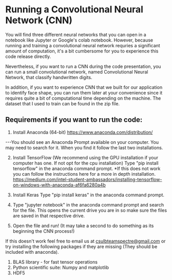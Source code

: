 # Running a Convolutional Neural Network (CNN)

You will find three different neural networks that you can open in a notebook like Jupyter or Google's colab notebook. However, because running and training a convolutional neural network requries a significant amount of computation, it's a bit cumbersome for you to experience this code release directly. 

Nevertheless, if you want to run a CNN during the code presentation, you can run a small convolutional network, named Convolutional Neural Network, that classify handwritten digits. 

In addition, if you want to experience CNN that we built for our application to 
identify face shape, you can run them later at your convenience since it requires quite a bit of computational time depending on the machine. The dataset that I used to train can be found in the zip file. 

## Requirements if you want to run the code:
1. Install Anaconda (64-bit)
	https://www.anaconda.com/distribution/
	
---You should see an Anaconda Prompt available on your computer. You may need to search for it. When you find it follow the last two installations.

2. Install TensorFlow (We recommend using the GPU installation if your computer has one. If not opt for the cpu installation)
	Type "pip install tensorflow" in the anaconda command prompt.
	*If this does not work you can follow the instructions here for a more in depth installation.
		https://medium.com/intel-student-ambassadors/installing-tensorflow-on-windows-with-anaconda-af6fa6280a4b
3. Install Keras
	Type "pip install keras" in the anaconda command prompt.
	
4. Type "jupyter notebook" in the anaconda command prompt and search for the file. This opens the current drive you are in so make sure the files are saved in that respective drive.
5. Open the file and run! (It may take a second to do something as its beginning the CNN process!)

If this doesn't work feel free to email us at csulbteamspectre@gmail.com or try installing the following packages if they are missing (They should be included with anaconda).
1. BLAS library - for fast tensor operations
2. Python scientific suite: Numpy and matplotlib
3. HDF5
